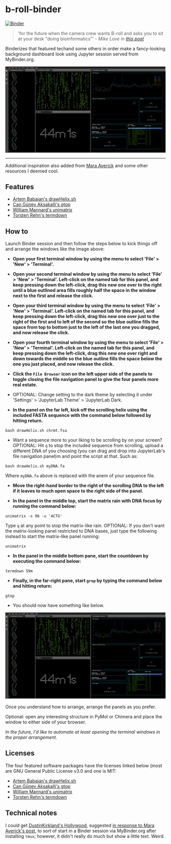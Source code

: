 # b-roll-binder

[![Binder](https://mybinder.org/badge_logo.svg)](https://mybinder.org/v2/gh/fomightez/b-roll-binder/master?urlpath=lab)

>'for the future when the camera crew wants B-roll and asks you to sit at your desk "doing bioinformatics"'  - *Mike Love in [this post](https://twitter.com/mikelove/status/1011270925868781568)*

Binderizes that featured techand some others in order make a fancy-looking background dashboard look using Jupyter session served from MyBinder.org.

![b-roll_layout_look](imgs/sciencing_JupyterLab.png)

-----

Additional inspiration also added from [Mara Averick](https://twitter.com/dataandme/status/1119027392838799361) and some other resources I deemed cool.

## Features
- [Artem Babaian's drawHelix.sh](https://github.com/bioSyntax/bioSyntax/blob/master/dev/scripts/drawHelix.sh)
- [Can Güney Aksakalli's gtop](https://github.com/aksakalli/gtop)
- [William Mannard's unimatrix](https://github.com/will8211/unimatrix)
- [Torsten Rehn's termdown](https://github.com/trehn/termdown)

## How to

Launch Binder session and then follow the steps below to kick things off and arrange the windows like the image above:



- **Open your first terminal window by using the menu to select 'File' > 'New' > 'Terminal'.**

- **Open your second terminal window by using the menu to select 'File' > 'New' > 'Terminal'. Left-click on the named tab for this panel, and keep pressing down the left-click, drag this new one over to the right until a blue outlined area fills roughly half the space in the window next to the first and release the click.**

- **Open your third terminal window by using the menu to select 'File' > 'New' > 'Terminal'.  Left-click on the named tab for this panel, and keep pressing down the left-click, drag this new one over just to the right of the first and to left of the second so the blue outline fills the space from top to bottom just to the left of the last one you dragged, and now release the click.**

- **Open your fourth terminal window by using the menu to select 'File' > 'New' > 'Terminal'.  Left-click on the named tab for this panel, and keep pressing down the left-click, drag this new one over right and down towards the middle so the blue outline fills the space below the one you just placed, and now release the click.**

- **Click the `File Browser` icon on the left upper side of the panels to toggle closing the file navigation panel to give the four panels more real estate.**

- OPTIONAL: Change setting to the dark theme by selecting it under 'Settings' > 'JupyterLab Theme' > 'JupyterLab Dark.

- **In the panel on the far left, kick off the scrolling helix using the included FASTA sequence with the command below followed by hitting return.**

```shell
bash drawHelix.sh chrmt.fsa
```

- Want a sequence more to your liking to be scrolling by on your screen?  
OPTIONAL: Hit `q` to stop the included sequence from scrolling, upload a different DNA of you choosing (you can drag and drop into JupyterLab's file navigation panel)m and point the script at that. Such as:

```shell
bash drawHelix.sh myDNA.fa
```

Where `myDNA.fa` above is replaced with the anem of your sequence file.

- **Move the right-hand border to the right of the scrolling DNA to the left if it leaves to much open space to the right side of the panel.**


- **In the panel in the middle top, start the matrix rain with DNA focus by running the command below:**
 
```shell
unimatrix -s 96 -u 'ACTG'
```

Type `q` at any point to stop the matrix-like rain.
OPTIONAL: If you don't want the matrix-looking panel restricted to DNA bases, just type the following instead to start the matrix-like panel running:

```shell
unimatrix
```

- **In the panel in the middle bottom pane, start the countdown by executing the command below:**
 
```shell
termdown 59m
```

- **Finally, in the far-right pane, start `grop` by typing the command below and hitting return:**
 
```shell
gtop
```

- You should now have something like below. 

![b-roll_layout_look](imgs/sciencing_JupyterLab.png)

Once you understand how to arrange, arrange the panels as you prefer.

Optional: open any interesting structure in PyMol or Chimera and place the window to either side of your browser.

*In the future, I'd like to automate at least opening the terminal windows in the proper arrangement.*

## Licenses

The four featured software packages have the licenses linked below (most are GNU General Public License v3.0 and one is MIT:

- [Artem Babaian's drawHelix.sh](https://github.com/bioSyntax/bioSyntax/blob/master/LICENSE.md)
- [Can Güney Aksakalli's gtop](https://github.com/aksakalli/gtop/blob/master/LICENSE)
- [William Mannard's unimatrix](https://github.com/will8211/unimatrix/blob/master/LICENSE)
- [Torsten Rehn's termdown](https://github.com/trehn/termdown/blob/master/LICENSE)


## Technical notes

I could get [DustinKirkland's Hollywood](https://github.com/dustinkirkland/hollywood), suggested [in response to Mara Averick's post](https://twitter.com/yeedle/status/1119101335238926338), to sort of start in a Binder session via MyBinder.org after installing `tmux`; however, it didn't really do much but show a little text. Weird.
